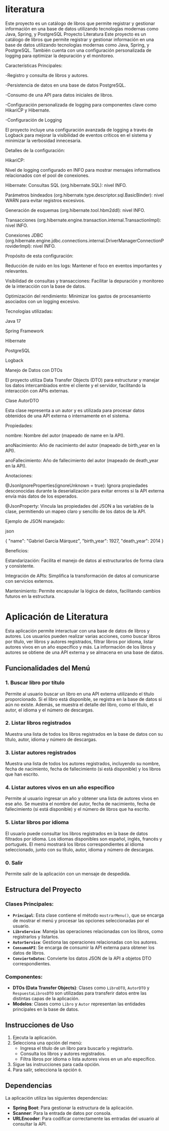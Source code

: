 # literatura
Este proyecto es un catálogo de libros que permite registrar y gestionar información en una base de datos utilizando tecnologías modernas como Java, Spring, y PostgreSQL
Proyecto Literatura
Este proyecto es un catálogo de libros que permite registrar y gestionar información en una base de datos utilizando tecnologías modernas como Java, Spring, y PostgreSQL. También cuenta con una configuración personalizada de logging para optimizar la depuración y el monitoreo.

Características Principales:

-Registro y consulta de libros y autores.

-Persistencia de datos en una base de datos PostgreSQL.

-Consumo de una API para datos iniciales de libros.

-Configuración personalizada de logging para componentes clave como HikariCP y Hibernate.

-Configuración de Logging

El proyecto incluye una configuración avanzada de logging a través de Logback para mejorar la visibilidad de eventos críticos en el sistema y minimizar la verbosidad innecesaria.

Detalles de la configuración:

HikariCP:

Nivel de logging configurado en INFO para mostrar mensajes informativos relacionados con el pool de conexiones.

Hibernate:
Consultas SQL (org.hibernate.SQL): nivel INFO.

Parámetros bindeados (org.hibernate.type.descriptor.sql.BasicBinder): nivel WARN para evitar registros excesivos.

Generación de esquemas (org.hibernate.tool.hbm2ddl): 
nivel INFO.

Transacciones (org.hibernate.engine.transaction.internal.TransactionImpl): 
nivel INFO.

Conexiones JDBC (org.hibernate.engine.jdbc.connections.internal.DriverManagerConnectionProviderImpl): 
nivel INFO.

Propósito de esta configuración:

Reducción de ruido en los logs: Mantener el foco en eventos importantes y relevantes.

Visibilidad de consultas y transacciones: Facilitar la depuración y monitoreo de la interacción con la base de datos.

Optimización del rendimiento: Minimizar los gastos de procesamiento asociados con un logging excesivo.

Tecnologías utilizadas:

Java 17

Spring Framework

Hibernate

PostgreSQL

Logback

Manejo de Datos con DTOs

El proyecto utiliza Data Transfer Objects (DTO) para estructurar y manejar los datos intercambiados entre el cliente y el servidor, facilitando la interacción con APIs externas.

Clase AutorDTO

Esta clase representa a un autor y es utilizada para procesar datos obtenidos de una API externa o internamente en el sistema.

Propiedades:

nombre: Nombre del autor (mapeado de name en la API).

anoNacimiento: Año de nacimiento del autor (mapeado de birth_year en la API).

anoFallecimiento: Año de fallecimiento del autor (mapeado de death_year en la API).

Anotaciones:

@JsonIgnoreProperties(ignoreUnknown = true): Ignora propiedades desconocidas durante la deserialización para evitar errores si la API externa envía más datos de los esperados.

@JsonProperty: Vincula las propiedades del JSON a las variables de la clase, permitiendo un mapeo claro y sencillo de los datos de la API.

Ejemplo de JSON manejado:

json

{
  "name": "Gabriel García Márquez",
  "birth_year": 1927,
  "death_year": 2014
}

Beneficios:

Estandarización: 
Facilita el manejo de datos al estructurarlos de forma clara y consistente.

Integración de APIs: Simplifica la transformación de datos al comunicarse con servicios externos.

Mantenimiento: Permite encapsular la lógica de datos, facilitando cambios futuros en la estructura.

# Aplicación de Literatura

Esta aplicación permite interactuar con una base de datos de libros y autores. Los usuarios pueden realizar varias acciones, como buscar libros por título, ver libros y autores registrados, filtrar libros por idioma, listar autores vivos en un año específico y más. La información de los libros y autores se obtiene de una API externa y se almacena en una base de datos.

## Funcionalidades del Menú

### 1. Buscar libro por título
Permite al usuario buscar un libro en una API externa utilizando el título proporcionado. Si el libro está disponible, se registra en la base de datos si aún no existe. Además, se muestra el detalle del libro, como el título, el autor, el idioma y el número de descargas.

### 2. Listar libros registrados
Muestra una lista de todos los libros registrados en la base de datos con su título, autor, idioma y número de descargas.

### 3. Listar autores registrados
Muestra una lista de todos los autores registrados, incluyendo su nombre, fecha de nacimiento, fecha de fallecimiento (si está disponible) y los libros que han escrito.

### 4. Listar autores vivos en un año específico
Permite al usuario ingresar un año y obtener una lista de autores vivos en ese año. Se muestra el nombre del autor, fecha de nacimiento, fecha de fallecimiento (si está disponible) y el número de libros que ha escrito.

### 5. Listar libros por idioma
El usuario puede consultar los libros registrados en la base de datos filtrados por idioma. Los idiomas disponibles son español, inglés, francés y portugués. El menú mostrará los libros correspondientes al idioma seleccionado, junto con su título, autor, idioma y número de descargas.

### 0. Salir
Permite salir de la aplicación con un mensaje de despedida.

## Estructura del Proyecto

### Clases Principales:
- **`Principal`**: Esta clase contiene el método `mostrarMenu()`, que se encarga de mostrar el menú y procesar las opciones seleccionadas por el usuario.
- **`LibroService`**: Maneja las operaciones relacionadas con los libros, como registrarlos y listarlos.
- **`AutorService`**: Gestiona las operaciones relacionadas con los autores.
- **`ConsumoAPI`**: Se encarga de consumir la API externa para obtener los datos de libros.
- **`ConvierteDatos`**: Convierte los datos JSON de la API a objetos DTO correspondientes.

### Componentes:
- **DTOs (Data Transfer Objects)**: Clases como `LibroDTO`, `AutorDTO` y `RespuestaLibrosDTO` son utilizadas para transferir datos entre las distintas capas de la aplicación.
- **Modelos**: Clases como `Libro` y `Autor` representan las entidades principales en la base de datos.

## Instrucciones de Uso

1. Ejecuta la aplicación.
2. Selecciona una opción del menú:
   - Ingresa el título de un libro para buscarlo y registrarlo.
   - Consulta los libros y autores registrados.
   - Filtra libros por idioma o lista autores vivos en un año específico.
3. Sigue las instrucciones para cada opción.
4. Para salir, selecciona la opción `0`.

## Dependencias
La aplicación utiliza las siguientes dependencias:
- **Spring Boot**: Para gestionar la estructura de la aplicación.
- **Scanner**: Para la entrada de datos por consola.
- **URLEncoder**: Para codificar correctamente las entradas del usuario al consultar la API.
